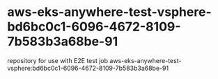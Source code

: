 # aws-eks-anywhere-test-vsphere-bd6bc0c1-6096-4672-8109-7b583b3a68be-91
repository for use with E2E test job aws-eks-anywhere-test-vsphere:bd6bc0c1-6096-4672-8109-7b583b3a68be-91
